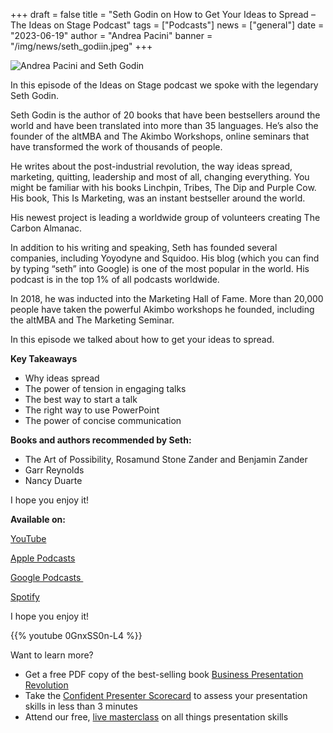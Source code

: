 +++
draft = false
title = "Seth Godin on How to Get Your Ideas to Spread – The Ideas on Stage Podcast"
tags = ["Podcasts"]
news = ["general"]
date = "2023-06-19"
author = "Andrea Pacini"
banner = "/img/news/seth_godiin.jpeg"
+++


![Andrea Pacini and Seth Godin ](/img/news/seth_godiin.jpeg "Seth Godin on How to Get Your Ideas to Spread - The Ideas on Stage Podcast")

In this episode of the Ideas on Stage podcast we spoke with the legendary Seth Godin. 



Seth Godin is the author of 20 books that have been bestsellers around the world and have been translated into more than 35 languages. He’s also the founder of the altMBA and The Akimbo Workshops, online seminars that have transformed the work of thousands of people.



He writes about the post-industrial revolution, the way ideas spread, marketing, quitting, leadership and most of all, changing everything. You might be familiar with his books Linchpin, Tribes, The Dip and Purple Cow. His book, This Is Marketing, was an instant bestseller around the world. 



His newest project is leading a worldwide group of volunteers creating The Carbon Almanac.



In addition to his writing and speaking, Seth has founded several companies, including Yoyodyne and Squidoo. His blog (which you can find by typing “seth” into Google) is one of the most popular in the world. His podcast is in the top 1% of all podcasts worldwide.



In 2018, he was inducted into the Marketing Hall of Fame. More than 20,000 people have taken the powerful Akimbo workshops he founded, including the altMBA and The Marketing Seminar.



In this episode we talked about how to get your ideas to spread.



**Key Takeaways**

* Why ideas spread
* The power of tension in engaging talks
* The best way to start a talk
* The right way to use PowerPoint
* The power of concise communication



**Books and authors recommended by Seth:**



* The Art of Possibility, Rosamund Stone Zander and Benjamin Zander 
* Garr Reynolds 
* Nancy Duarte 



I hope you enjoy it!



**Available on:** 



[YouTube](https://youtu.be/0GnxSS0n-L4)



[Apple Podcasts](https://podcasts.apple.com/us/podcast/48-seth-godin-on-how-to-get-your-ideas-to-spread-the/id1506050111?i=1000616957114)



[Google Podcasts ](https://podcasts.google.com/feed/aHR0cHM6Ly9hbmNob3IuZm0vcy8xYTRjNGFjYy9wb2RjYXN0L3Jzcw/episode/MTkyZDUzOGMtYWMzMC00NmFkLThhOTMtZWFlZjMzMWY2NTc2?sa=X&ved=0CAUQkfYCahcKEwiokOjQgs__AhUAAAAAHQAAAAAQNg)



[Spotify](https://open.spotify.com/episode/2PfZLB5GabnhuOqvEIjV1z?si=g3bqG5p-SwuafqbJQPvBrQ)



I hope you enjoy it!



{{% youtube 0GnxSS0n-L4 %}}



Want to learn more? 



* Get a free PDF copy of the best-selling book [Business Presentation Revolution](https://drive.google.com/file/d/1tj9xbHz07hziq0cWiiRFVBD2Xif0VyZ1/view?usp=sharing)
* Take the [Confident Presenter Scorecard](https://ideasonstage.com/score) to assess your presentation skills in less than 3 minutes
* Attend our free, [live masterclass](http://ideasonstageuk.eventbrite.com) on all things presentation skills